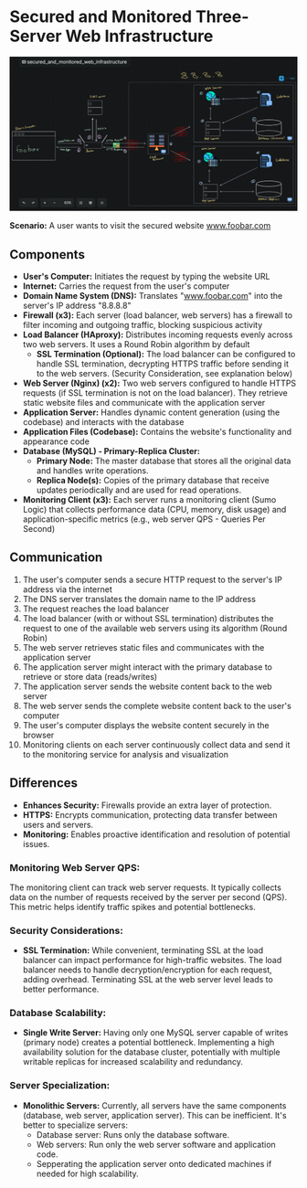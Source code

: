 # Secured and Monitored Three-Server Web Infrastructure

![Secured and Monitored Web Infrastructure Design](images/Secured_and_monitored_web_infrastructure.jpg)

**Scenario:** A user wants to visit the secured website www.foobar.com


## Components
* **User's Computer:** Initiates the request by typing the website URL
* **Internet:** Carries the request from the user's computer
* **Domain Name System (DNS):** Translates "www.foobar.com" into the server's IP address "8.8.8.8"
* **Firewall (x3):** Each server (load balancer, web servers) has a firewall to filter incoming and outgoing traffic, blocking suspicious activity
* **Load Balancer (HAproxy):** Distributes incoming requests evenly across two web servers. It uses a Round Robin algorithm by default
	- **SSL Termination (Optional):** The load balancer can be configured to handle SSL termination, decrypting HTTPS traffic before sending it to the web servers. (Security Consideration, see explanation below)
* **Web Server (Nginx) (x2):** Two web servers configured to handle HTTPS requests (if SSL termination is not on the load balancer). They retrieve static website files and communicate with the application server
* **Application Server:** Handles dynamic content generation (using the codebase) and interacts with the database
* **Application Files (Codebase):** Contains the website's functionality and appearance code
* **Database (MySQL) - Primary-Replica Cluster:**
	- **Primary Node:** The master database that stores all the original data and handles write operations.
	- **Replica Node(s):** Copies of the primary database that receive updates periodically and are used for read operations.
* **Monitoring Client (x3):** Each server runs a monitoring client (Sumo Logic) that collects performance data (CPU, memory, disk usage) and application-specific metrics (e.g., web server QPS - Queries Per Second)


## Communication
1. The user's computer sends a secure HTTP request to the server's IP address via the internet
2. The DNS server translates the domain name to the IP address
3. The request reaches the load balancer
4. The load balancer (with or without SSL termination) distributes the request to one of the available web servers using its algorithm (Round Robin)
5. The web server retrieves static files and communicates with the application server
6. The application server might interact with the primary database to retrieve or store data (reads/writes)
7. The application server sends the website content back to the web server
8. The web server sends the complete website content back to the user's computer
9. The user's computer displays the website content securely in the browser
10. Monitoring clients on each server continuously collect data and send it to the monitoring service for analysis and visualization


## Differences
- **Enhances Security:** Firewalls provide an extra layer of protection.
- **HTTPS:** Encrypts communication, protecting data transfer between users and servers.
- **Monitoring:** Enables proactive identification and resolution of potential issues.

### Monitoring Web Server QPS:
The monitoring client can track web server requests. It typically collects data on the number of requests received by the server per second (QPS). This metric helps identify traffic spikes and potential bottlenecks.

### Security Considerations:
* **SSL Termination:** While convenient, terminating SSL at the load balancer can impact performance for high-traffic websites. The load balancer needs to handle decryption/encryption for each request, adding overhead. Terminating SSL at the web server level leads to better performance.

### Database Scalability:
* **Single Write Server:** Having only one MySQL server capable of writes (primary node) creates a potential bottleneck. Implementing a high availability solution for the database cluster, potentially with multiple writable replicas for increased scalability and redundancy.

### Server Specialization:
* **Monolithic Servers:** Currently, all servers have the same components (database, web server, application server). This can be inefficient. It's better to specialize servers:
	- Database server: Runs only the database software.
	- Web servers: Run only the web server software and application code.
	- Sepperating the application server onto dedicated machines if needed for high scalability.
